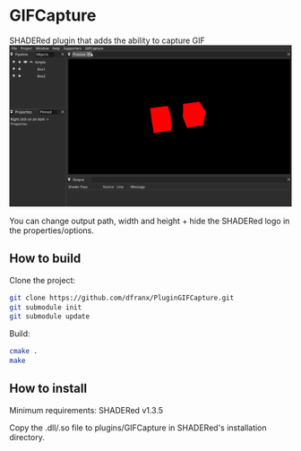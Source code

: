 # GIFCapture
SHADERed plugin that adds the ability to capture GIF
![Screenshot](./screen.gif)

You can change output path, width and height + hide the SHADERed logo in the properties/options.

## How to build
Clone the project:

```bash
git clone https://github.com/dfranx/PluginGIFCapture.git
git submodule init
git submodule update
```

Build:

```bash
cmake .
make
```

## How to install
Minimum requirements: SHADERed v1.3.5

Copy the .dll/.so file to plugins/GIFCapture in SHADERed's installation directory.

